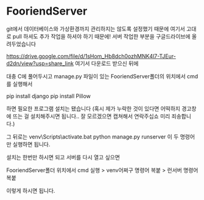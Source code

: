 # FooriendServer

git에서 데이터베이스와 가상환경까지 관리하지는 않도록 설정했기 때문에
여기서 고대로 pull 하셔도 추가 작업을 하셔야 하기 때문에!
서버 작업한 부분을 구글드라이브에 올려두었습니다

https://drive.google.com/file/d/1sHom_Hb8dch0ozhMNK4l7-TJEur-d2dn/view?usp=share_link
여기서 다운로드 받으신 뒤에

대충 C에 풀어두시고 
manage.py 파일이 있는 FooriendServer폴더의 위치에서 cmd를 실행해서

pip install django
pip install Pillow  

하면 필요한 프로그램 설치는 됐습니다
(혹시 제가 누락한 것이 있다면 어떡하지 경고창에 뜨는 걸 설치해주시면 됩니다.. 잘 모르겠으면 캡쳐해서 연락주십쇼 미리 죄송합니다.)

그 뒤로는
venv\Scripts\activate.bat
python manage.py runserver
이 두 명령어만 실행하면 됩니다.

설치는 한번만 하시면 되고
서버를 다시 열고 싶으면 

  FooriendServer폴더 위치에서 cmd 실행 > venv어쩌구 명령어 복붙 > 런서버 명령어 복붙

이렇게 하시면 됩니다.

